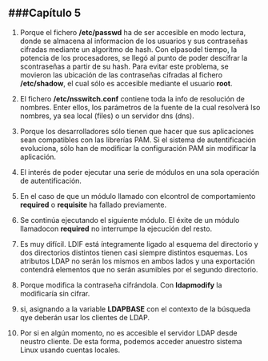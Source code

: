 ###Capítulo 5
----------------------------------------------------------------------------------------------------------------------------

1. Porque el fichero **/etc/passwd** ha de ser accesible en modo lectura, donde se almacena al informacion de los usuarios y sus contraseñas cifradas mediante un algoritmo de hash. Con elpasodel tiempo, la potencia de los procesadores, se llegó al punto de poder descifrar la scontraseñas a partir de su hash. Para evitar este problema, se movieron las ubicación de las contraseñas cifradas al fichero **/etc/shadow**, el cual sólo es accesible mediante el usuario **root**.

2. El fichero **/etc/nsswitch.conf** contiene toda la info de resolución de nombres. Enter ellos, los parámetros de la fuente de la cual resolverá lso nombres, ya sea local (files) o un servidor dns (dns).

3. Porque los desarrolladores sólo tienen que hacer que sus aplicaciones sean compatibles con las librerías PAM. Si el sistema de autentificación evoluciona, sólo han de modificar la configuración PAM sin modificar la aplicación.

4. El interés de poder ejecutar una serie de módulos en una sola operación de autentificación.

5. En el caso de que un módulo llamado con elcontrol de comportamiento **required** o **requisite** ha fallado previamente.

6. Se continúa ejecutando el siguiente módulo. El éxite de un módulo llamadocon **required** no interrumpe la ejecución del resto.

7. Es muy difícil. LDIF está íntegramente ligado al esquema del directorio y dos directorios distintos tienen casi siempre distintos esquemas. Los atributos LDAP no serán los mismos en ambos lados y una exportación contendrá elementos que no serán asumibles por el segundo directorio.

8. Porque modifica la contraseña cifrándola. Con **ldapmodify** la modificaría sin cifrar.

9. si, asignando a la variable **LDAPBASE** con el contexto de la búsqueda qye deberán usar los clientes de LDAP.

10. Por si en algún momento, no es accesible el servidor LDAP desde neustro cliente. De esta forma, podemos acceder  anuestro sistema Linux usando cuentas locales.
